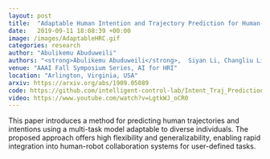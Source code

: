 ```yaml
---
layout: post
title:  "Adaptable Human Intention and Trajectory Prediction for Human-Robot Collaboration"
date:   2019-09-11 18:08:39 +00:00
image: /images/AdaptableHRC.gif
categories: research
author: "Abulikemu Abuduweili"
authors: "<strong>Abulikemu Abuduweili</strong>,  Siyan Li, Changliu Liu"
venue: "AAAI Fall Symposium Series, AI for HRI"
location: "Arlington, Virginia, USA"
arxiv: https://arxiv.org/abs/1909.05089
code: https://github.com/intelligent-control-lab/Intent_Traj_Prediction
video: https://www.youtube.com/watch?v=LgtkWJ_oCR0
---
```


This paper introduces a method for predicting human trajectories and intentions using a multi-task model adaptable to diverse individuals. 
The proposed approach offers high flexibility and generalizability, enabling rapid integration into human-robot collaboration systems 
for user-defined tasks.